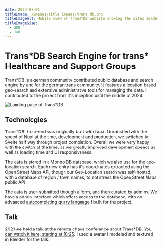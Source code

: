 ```yaml
---
date: 2024-08-01
titleImage: /images/title_images/trans_db.png
titleImageAlt: Mobile view of Trans*DB website showing the sites header and search-bar
titleImageSize:
  - 300
  - 140
---
```


# Trans\*DB Search Engine for trans\* Healthcare and Support Groups

[Trans\*DB](https://transdb.de/) is a german community contributed public database and search engine by and for the german trans community.
It features a location based geo-search and extensive administrative tools for managing the data.
I contributed to the project from it's inception until the middle of 2024.

![Landing page of Trans*DB](/images/posts/trans_db/screenshot.png)

## Technologies

Trans\*DB' front-end was originally built with Nuxt.
Unsatisfied with the speed of Nuxt at the time, development and production, we switched to Svelte half way through project completion.
Overall we were very happy with the switch at the time, as we greatly improved development speeds as well as loading time and UI responsiveness.

The data is stored in a Mongo DB database, which we also use for the geo-location search.
Each new entry has it's coordinates extracted using the Open Street Maps API, though our Geo-Location search was self-hosted, with a database of region / town names, to not stress the Open Street Maps public API.

The data is user-submitted through a form, and then curated by admins.
We have a admin-interface which offers access to the database, with an advanced [autocompleting query language](https://github.com/TransDB-de/filter-lang) I built for the project.

## Talk

2021 we held a talk at the remote chaos conference about Trans\*DB.
[You can watch it here, starting at 10:25](https://youtu.be/Kqzg-BB9_P0?t=625).
I used a avatar I modeled and textured in Blender for the talk.
